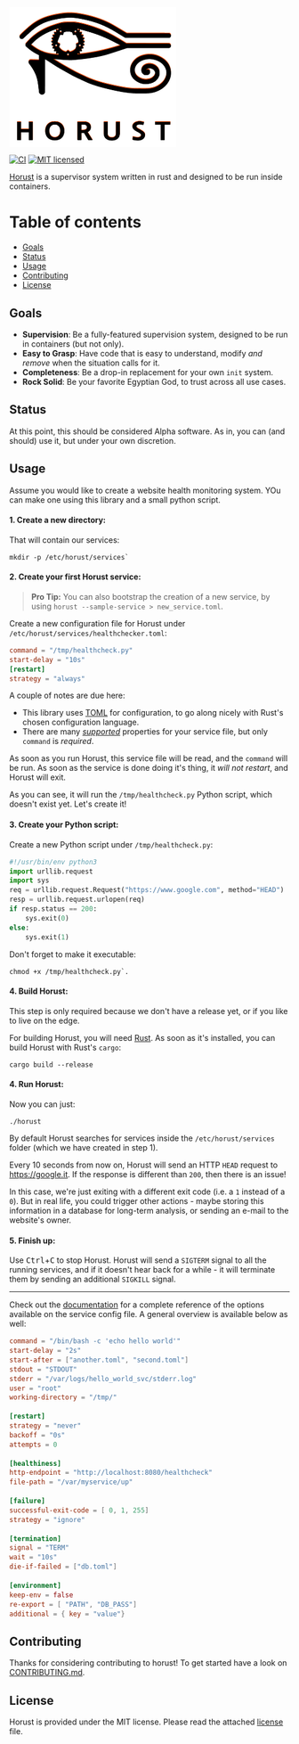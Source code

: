 [<img src="https://github.com/FedericoPonzi/Horust/raw/master/res/horust-logo.png" width="300" align="center">](https://github.com/FedericoPonzi/Horust/raw/master/res/horust-logo.png)

[![CI](https://github.com/FedericoPonzi/horust/workflows/CI/badge.svg?branch=master&event=push)](https://github.com/FedericoPonzi/Horust/actions?query=workflow%3ACI) [![MIT licensed](https://img.shields.io/badge/license-MIT-blue.svg)](./LICENSE)

[Horust](https://github.com/FedericoPonzi/Horust) is a supervisor system written in rust and designed to be run inside containers.

# Table of contents
* [Goals](#goals)
* [Status](#status)
* [Usage](#usage)
* [Contributing](#contributing)
* [License](#license)

## Goals
* **Supervision**: Be a fully-featured supervision system, designed to be run in containers (but not only).
* **Easy to Grasp**: Have code that is easy to understand, modify _and remove_ when the situation calls for it.
* **Completeness**: Be a drop-in replacement for your own `init` system.
* **Rock Solid**: Be your favorite Egyptian God, to trust across all use cases.

## Status
At this point, this should be considered Alpha software. As in, you can (and should) use it, but under your own discretion.

## Usage
Assume you would like to create a website health monitoring system. YOu can make one using this library and a small python script.

#### 1. Create a new directory: 
That will contain our services: 

```shell
mkdir -p /etc/horust/services`
```

#### 2. Create your first Horust service:

> **Pro Tip:** You can also bootstrap the creation of a new service, by using `horust --sample-service > new_service.toml`.

Create a new configuration file for Horust under `/etc/horust/services/healthchecker.toml`:

```toml
command = "/tmp/healthcheck.py"
start-delay = "10s"
[restart]
strategy = "always"
``` 

A couple of notes are due here:
* This library uses [TOML](https://github.com/toml-lang/toml) for configuration, to go along nicely with Rust's chosen configuration language.
* There are many [_supported_](https://github.com/FedericoPonzi/Horust/blob/master/DOCUMENTATION.md) properties for your service file, but only `command` is _required_.

As soon as you run Horust, this service file will be read, and the `command` will be run. As soon as the service is done doing it's thing, it _will not restart_, and Horust will exit.

As you can see, it will run the `/tmp/healthcheck.py` Python script, which doesn't exist yet. Let's create it!

#### 3. Create your Python script:

Create a new Python script under `/tmp/healthcheck.py`:

```python
#!/usr/bin/env python3
import urllib.request
import sys
req = urllib.request.Request("https://www.google.com", method="HEAD")
resp = urllib.request.urlopen(req)
if resp.status == 200:
    sys.exit(0)
else:
    sys.exit(1)
```

Don't forget to make it executable:

```shell
chmod +x /tmp/healthcheck.py`.
```

#### 4. Build Horust:

This step is only required because we don't have a release yet, or if you like to live on the edge.

For building Horust, you will need [Rust](https://www.rust-lang.org/learn/get-started). As soon as it's installed, you can build Horust with Rust's `cargo`: 

```shell
cargo build --release
```

#### 4. Run Horust:

Now you can just:

```shell
./horust
```

By default Horust searches for services inside the `/etc/horust/services` folder (which we have created in step 1).

Every 10 seconds from now on, Horust will send an HTTP `HEAD` request to https://google.it. If the response is different than `200`, then there is an issue!

In this case, we're just exiting with a different exit code (i.e. a `1` instead of a `0`). But in real life, you could trigger other actions - maybe storing this information in a database for long-term analysis, or sending an e-mail to the website's owner.

#### 5. Finish up:

Use <kbd>Ctrl</kbd>+<kbd>C</kbd> to stop Horust. Horust will send a `SIGTERM` signal to all the running services, and if it doesn't hear back for a while - it will terminate them by sending an additional  `SIGKILL` signal.

---

Check out the [documentation](https://github.com/FedericoPonzi/Horust/blob/master/DOCUMENTATION.md) for a complete reference of the options available on the service config file. A general overview is available below as well:

```toml
command = "/bin/bash -c 'echo hello world'"
start-delay = "2s"
start-after = ["another.toml", "second.toml"]
stdout = "STDOUT"
stderr = "/var/logs/hello_world_svc/stderr.log"
user = "root"
working-directory = "/tmp/"

[restart]
strategy = "never"
backoff = "0s"
attempts = 0

[healthiness]
http-endpoint = "http://localhost:8080/healthcheck"
file-path = "/var/myservice/up"

[failure]
successful-exit-code = [ 0, 1, 255]
strategy = "ignore"

[termination]
signal = "TERM"
wait = "10s"
die-if-failed = ["db.toml"]

[environment]
keep-env = false
re-export = [ "PATH", "DB_PASS"]
additional = { key = "value"} 
```

## Contributing
Thanks for considering contributing to horust! To get started have a look on [CONTRIBUTING.md](https://github.com/FedericoPonzi/Horust/blob/master/CONTRIBUTING.md).

## License
Horust is provided under the MIT license. Please read the attached [license](https://github.com/FedericoPonzi/horust/blob/master/LICENSE) file.
